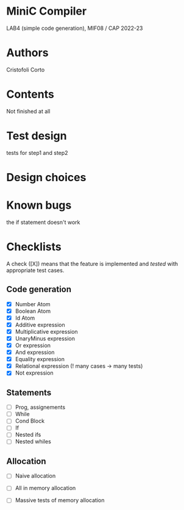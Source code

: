 # MiniC Compiler 
LAB4 (simple code generation), MIF08 / CAP 2022-23

# Authors

Cristofoli Corto

# Contents
Not finished at all

# Test design 
tests for step1 and step2

# Design choices


# Known bugs
the if statement doesn't work

# Checklists

A check ([X]) means that the feature is implemented 
and *tested* with appropriate test cases.

## Code generation

- [x] Number Atom
- [x] Boolean Atom
- [x] Id Atom
- [x] Additive expression
- [x] Multiplicative expression
- [x] UnaryMinus expression
- [x] Or expression
- [x] And expression
- [x] Equality expression
- [x] Relational expression (! many cases -> many tests)
- [x] Not expression

## Statements

- [ ] Prog, assignements
- [ ] While
- [ ] Cond Block
- [ ] If
- [ ] Nested ifs
- [ ] Nested whiles

## Allocation

- [ ] Naive allocation
- [ ] All in memory allocation
- [ ] Massive tests of memory allocation

